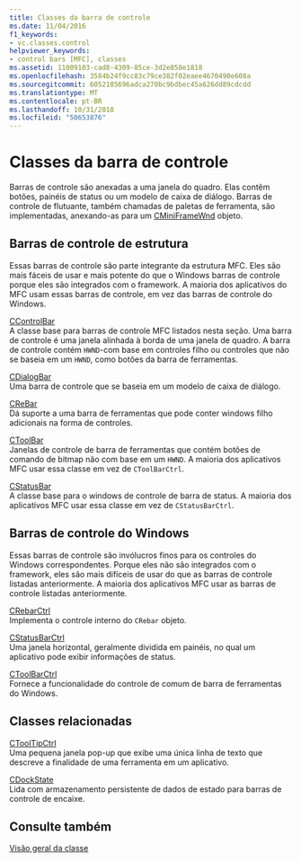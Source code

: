 ```yaml
---
title: Classes da barra de controle
ms.date: 11/04/2016
f1_keywords:
- vc.classes.control
helpviewer_keywords:
- control bars [MFC], classes
ms.assetid: 11009103-cad8-4309-85ce-3d2e858e1818
ms.openlocfilehash: 3584b24f9cc83c79ce382f02eaee4670490e608a
ms.sourcegitcommit: 6052185696adca270bc9bdbec45a626dd89cdcdd
ms.translationtype: MT
ms.contentlocale: pt-BR
ms.lasthandoff: 10/31/2018
ms.locfileid: "50653876"
---
```

# <a name="control-bar-classes"></a>Classes da barra de controle

Barras de controle são anexadas a uma janela do quadro. Elas contêm botões, painéis de status ou um modelo de caixa de diálogo. Barras de controle de flutuante, também chamadas de paletas de ferramenta, são implementadas, anexando-as para um [CMiniFrameWnd](../mfc/reference/cminiframewnd-class.md) objeto.

## <a name="framework-control-bars"></a>Barras de controle de estrutura

Essas barras de controle são parte integrante da estrutura MFC. Eles são mais fáceis de usar e mais potente do que o Windows barras de controle porque eles são integrados com o framework. A maioria dos aplicativos do MFC usam essas barras de controle, em vez das barras de controle do Windows.

[CControlBar](../mfc/reference/ccontrolbar-class.md)<br/>
A classe base para barras de controle MFC listados nesta seção. Uma barra de controle é uma janela alinhada à borda de uma janela de quadro. A barra de controle contém `HWND`-com base em controles filho ou controles que não se baseia em um `HWND`, como botões da barra de ferramentas.

[CDialogBar](../mfc/reference/cdialogbar-class.md)<br/>
Uma barra de controle que se baseia em um modelo de caixa de diálogo.

[CReBar](../mfc/reference/crebar-class.md)<br/>
Dá suporte a uma barra de ferramentas que pode conter windows filho adicionais na forma de controles.

[CToolBar](../mfc/reference/ctoolbar-class.md)<br/>
Janelas de controle de barra de ferramentas que contém botões de comando de bitmap não com base em um `HWND`. A maioria dos aplicativos MFC usar essa classe em vez de `CToolBarCtrl`.

[CStatusBar](../mfc/reference/cstatusbar-class.md)<br/>
A classe base para o windows de controle de barra de status. A maioria dos aplicativos MFC usar essa classe em vez de `CStatusBarCtrl`.

## <a name="windows-control-bars"></a>Barras de controle do Windows

Essas barras de controle são invólucros finos para os controles do Windows correspondentes. Porque eles não são integrados com o framework, eles são mais difíceis de usar do que as barras de controle listadas anteriormente. A maioria dos aplicativos MFC usar as barras de controle listadas anteriormente.

[CRebarCtrl](../mfc/reference/crebarctrl-class.md)<br/>
Implementa o controle interno do `CRebar` objeto.

[CStatusBarCtrl](../mfc/reference/cstatusbarctrl-class.md)<br/>
Uma janela horizontal, geralmente dividida em painéis, no qual um aplicativo pode exibir informações de status.

[CToolBarCtrl](../mfc/reference/ctoolbarctrl-class.md)<br/>
Fornece a funcionalidade do controle de comum de barra de ferramentas do Windows.

## <a name="related-classes"></a>Classes relacionadas

[CToolTipCtrl](../mfc/reference/ctooltipctrl-class.md)<br/>
Uma pequena janela pop-up que exibe uma única linha de texto que descreve a finalidade de uma ferramenta em um aplicativo.

[CDockState](../mfc/reference/cdockstate-class.md)<br/>
Lida com armazenamento persistente de dados de estado para barras de controle de encaixe.

## <a name="see-also"></a>Consulte também

[Visão geral da classe](../mfc/class-library-overview.md)


